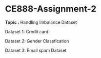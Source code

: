 # CE888-Assignment-2

**Topic :** Handling Imbalance Dataset

Dataset 1: Credit card

Dataset 2: Gender Classfication

Dataset 3: Email spam Dataset

